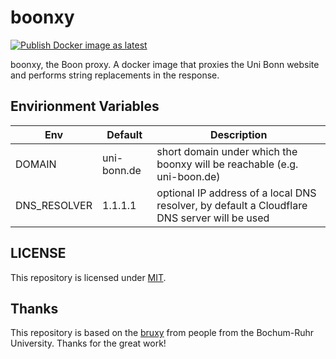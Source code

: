 # boonxy
[![Publish Docker image as latest](https://github.com/muller2002/boonxy/actions/workflows/docker-publish.yml/badge.svg)](https://github.com/muller2002/boonxy/actions/workflows/docker-publish.yml)

boonxy, the Boon proxy. A docker image that proxies the Uni Bonn website and performs string replacements in the response.

## Envirionment Variables

| Env | Default | Description |
| --- | --- | --- |
| DOMAIN | uni-bonn.de | short domain under which the boonxy will be reachable (e.g. uni-boon.de) |
| DNS_RESOLVER | 1.1.1.1 | optional IP address of a local DNS resolver, by default a Cloudflare DNS server will be used |

## LICENSE

This repository is licensed under [MIT](LICENSE).

## Thanks

This repository is based on the [bruxy](https://github.com/reon04/bruxy) from people from the Bochum-Ruhr University. Thanks for the great work!
